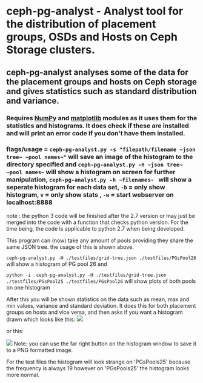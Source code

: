 # ceph-pg-analyst - Analyst tool for the distribution of placement groups, OSDs and Hosts on Ceph Storage clusters.

## ceph-pg-analyst analyses some of the data for the placement groups and hosts on Ceph storage and gives statistics such as standard distribution and variance. 

### Requires [NumPy](http://www.numpy.org/) and [matplotlib](http://matplotlib.org/)  modules as it uses them for the statistics and histograms. It does check if these are installed and will print an error code if you don't have them installed. 
### flags/usage = `ceph-pg-analyst.py -s "filepath/filename ~json tree~ ~pool names~"` will save an image of the histogram to the directory specified and `ceph-pg-analyst.py -H ~json tree~ ~pool names~` will show a histogram on screen for further manipulation, `ceph-pg-analyst.py -h ~filenames~ ` will show a seperate histogram for each data set, `-b` = only show histogram, `v` = only show stats , `-w`  = start webserver on localhost:8888


note : the python 3 code will be finished after the 2.7 version or may just be merged into the code with a function that checks python version. For the time being, the code is applicable to python 2.7 when being developed.


This program can (now) take any amount of pools providing they share the same JSON tree. the usage of this is shown above. 


` ceph-pg-analyst.py -H ./testfiles/grid-tree.json ./testfiles/PGsPool26 `
will show a histogram of PG pool 26 and 

  `python -i  ceph-pg-analyst.py -H ./testfiles/grid-tree.json ./testfiles/PGsPool25 ./testfiles/PGsPool26`
will show plots of both pools on one histogram 

After this you will be shown statistics on the data such as mean, max and min values, variance and standard deviation. It does this for both placement groups on hosts and vice versa, and then asks if you want a histogram drawn which looks like this: ![](http://i.imgur.com/jlTAxBo.png)

or this:

![](http://i.imgur.com/WP9syXC.png)
Note: you can use the far right button on the histogram window to save it to a PNG formatted image. 

For the test files the histogram will look strange on 'PGsPools25' because the frequency is always 19 however on 'PGsPools25' the histogram looks more normal. 

